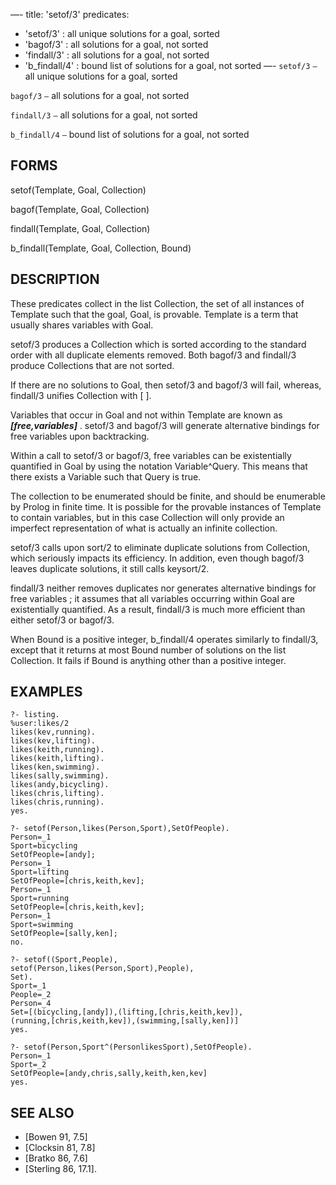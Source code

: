 —-
title: 'setof/3'
predicates:
 - 'setof/3' : all unique solutions for a goal, sorted
 - 'bagof/3' : all solutions for a goal, not sorted
 - 'findall/3' : all solutions for a goal, not sorted
 - 'b_findall/4' : bound list of solutions for a goal, not sorted
—-
`setof/3` `—` all unique solutions for a goal, sorted

`bagof/3` `—` all solutions for a goal, not sorted

`findall/3` `—` all solutions for a goal, not sorted

`b_findall/4` `—` bound list of solutions for a goal, not sorted


## FORMS

setof(Template, Goal, Collection)

bagof(Template, Goal, Collection)

findall(Template, Goal, Collection)

b_findall(Template, Goal, Collection, Bound)


## DESCRIPTION

These predicates collect in the list Collection, the set of all instances of Template such that the goal, Goal, is provable. Template is a term that usually shares variables with Goal.

setof/3 produces a Collection which is sorted according to the standard order with all duplicate elements removed. Both bagof/3 and findall/3 produce Collections that are not sorted.

If there are no solutions to Goal, then setof/3 and bagof/3 will fail, whereas, findall/3 unifies Collection with [ ].

Variables that occur in Goal and not within Template are known as
**_[free,variables]_**
. setof/3 and bagof/3 will generate alternative bindings for free variables upon backtracking.

Within a call to setof/3 or bagof/3, free variables can be existentially quantified in Goal by using the notation Variable^Query. This means that there exists a Variable such that Query is true.

The collection to be enumerated should be finite, and should be enumerable by Prolog in finite time. It is possible for the provable instances of Template to contain variables, but in this case Collection will only provide an imperfect representation of what is actually an infinite collection.

setof/3 calls upon sort/2 to eliminate duplicate solutions from Collection, which seriously impacts its efficiency. In addition, even though bagof/3 leaves duplicate solutions, it still calls keysort/2.

findall/3 neither removes duplicates nor generates alternative bindings for free variables ; it assumes that all variables occurring within Goal are existentially quantified. As a result, findall/3 is much more efficient than either setof/3 or bagof/3.

When Bound is a positive integer, b_findall/4 operates similarly to findall/3, except that it returns at most Bound number of solutions on the list Collection. It fails if Bound is anything other than a positive integer.


## EXAMPLES

```
?- listing.
%user:likes/2
likes(kev,running).
likes(kev,lifting).
likes(keith,running).
likes(keith,lifting).
likes(ken,swimming).
likes(sally,swimming).
likes(andy,bicycling).
likes(chris,lifting).
likes(chris,running).
yes.
```

```
?- setof(Person,likes(Person,Sport),SetOfPeople).
Person=_1
Sport=bicycling
SetOfPeople=[andy];
Person=_1
Sport=lifting
SetOfPeople=[chris,keith,kev];
Person=_1
Sport=running
SetOfPeople=[chris,keith,kev];
Person=_1
Sport=swimming
SetOfPeople=[sally,ken];
no.
```

```
?- setof((Sport,People),
setof(Person,likes(Person,Sport),People),
Set).
Sport=_1
People=_2
Person=_4
Set=[(bicycling,[andy]),(lifting,[chris,keith,kev]),
(running,[chris,keith,kev]),(swimming,[sally,ken])]
yes.
```

```
?- setof(Person,Sport^(PersonlikesSport),SetOfPeople).
Person=_1
Sport=_2
SetOfPeople=[andy,chris,sally,keith,ken,kev]
yes.
```


## SEE ALSO

- [Bowen 91, 7.5]
- [Clocksin 81, 7.8]
- [Bratko 86, 7.6]
- [Sterling 86, 17.1]. 
